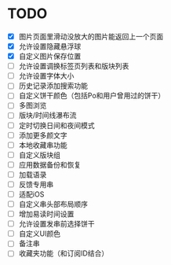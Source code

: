 # TODO
- [x] 图片页面里滑动没放大的图片能返回上一个页面
- [x] 允许设置隐藏悬浮球
- [x] 自定义图片保存位置
- [ ] 允许设置调换标签页列表和版块列表
- [ ] 允许设置字体大小
- [ ] 历史记录添加搜索功能
- [ ] 自定义饼干颜色（包括Po和用户曾用过的饼干）
- [ ] 多图浏览
- [ ] 版块/时间线瀑布流
- [ ] 定时切换日间和夜间模式
- [ ] 添加更多颜文字
- [ ] 本地收藏串功能
- [ ] 自定义版块组
- [ ] 应用数据备份和恢复
- [ ] 加载语录
- [ ] 反馈专用串
- [ ] 适配iOS
- [ ] 自定义串头部布局顺序
- [ ] 增加易读时间设置
- [ ] 允许设置发串前选择饼干
- [ ] 自定义UI颜色
- [ ] 备注串
- [ ] 收藏夹功能（和订阅ID结合）
